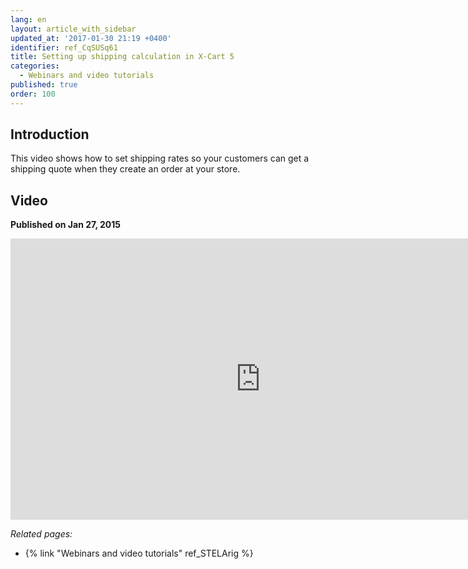 ```yaml
---
lang: en
layout: article_with_sidebar
updated_at: '2017-01-30 21:19 +0400'
identifier: ref_CqSUSq61
title: Setting up shipping calculation in X-Cart 5
categories:
  - Webinars and video tutorials
published: true
order: 100
---
```



## Introduction

This video shows how to set shipping rates so your customers can get a shipping quote when they create an order at your store.

## Video
**Published on Jan 27, 2015**
<iframe class="youtube-player" type="text/html" style="width: 800px; height: 450px" src="https://www.youtube.com/embed/wKpHByus01o" frameborder="0"></iframe>


_Related pages:_

*   {% link "Webinars and video tutorials" ref_STELArig %}